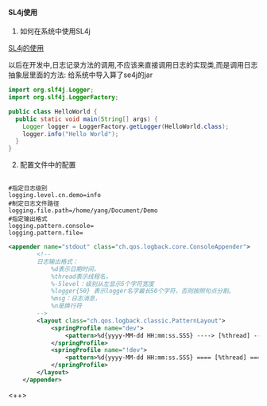 #### SL4j使用
1. 如何在系统中使用SL4j

[SL4j的使用](http://www.slf4j.org/manual.html) 

以后在开发中,日志记录方法的调用,不应该来直接调用日志的实现类,而是调用日志抽象层里面的方法:
给系统中导入算了se4j的jar
```java
import org.slf4j.Logger;
import org.slf4j.LoggerFactory;

public class HelloWorld {
  public static void main(String[] args) {
    Logger logger = LoggerFactory.getLogger(HelloWorld.class);
    logger.info("Hello World");
  }
}
```

2. 配置文件中的配置

```properties

#指定日志级别
logging.level.cn.demo=info
#制定日志文件路径
logging.file.path=/home/yang/Document/Demo
#指定输出格式
logging.pattern.console=
logging.pattern.file=
```

```xml
<appender name="stdout" class="ch.qos.logback.core.ConsoleAppender">
        <!--
        日志输出格式：
			%d表示日期时间，
			%thread表示线程名，
			%-5level：级别从左显示5个字符宽度
			%logger{50} 表示logger名字最长50个字符，否则按照句点分割。 
			%msg：日志消息，
			%n是换行符
        -->
        <layout class="ch.qos.logback.classic.PatternLayout">
            <springProfile name="dev">
                <pattern>%d{yyyy-MM-dd HH:mm:ss.SSS} ----> [%thread] ---> %-5level %logger{50} - %msg%n</pattern>
            </springProfile>
            <springProfile name="!dev">
                <pattern>%d{yyyy-MM-dd HH:mm:ss.SSS} ==== [%thread] ==== %-5level %logger{50} - %msg%n</pattern>
            </springProfile>
        </layout>
    </appender>
```

<++>
